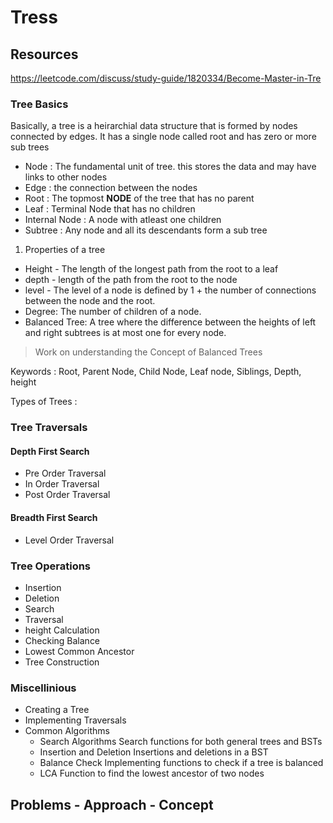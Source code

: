 # Tress

## Resources

https://leetcode.com/discuss/study-guide/1820334/Become-Master-in-Tre

### Tree Basics

Basically, a tree is a heirarchial data structure that is formed by nodes connected by edges.
It has a single node called root and has zero or more sub trees

- Node : The fundamental unit of tree. this stores the data and may have links to other nodes
- Edge : the connection between the nodes
- Root : The topmost **NODE** of the tree that has no parent
- Leaf : Terminal Node that has no children
- Internal Node : A node with atleast one children
- Subtree : Any node and all its descendants form a sub tree

1. Properties of a tree

- Height - The length of the longest path from the root to a leaf
- depth - length of the path from the root to the node
- level - The level of a node is defined by 1 + the number of connections between the node and the root.
- Degree: The number of children of a node.
- Balanced Tree: A tree where the difference between the heights of left and right subtrees is at most one for every node.

> Work on understanding the Concept of Balanced Trees

Keywords : Root, Parent Node, Child Node, Leaf node, Siblings, Depth, height

Types of Trees :

### Tree Traversals

#### Depth First Search

- Pre Order Traversal
- In Order Traversal
- Post Order Traversal

#### Breadth First Search

- Level Order Traversal

### Tree Operations

- Insertion
- Deletion
- Search
- Traversal
- height Calculation
- Checking Balance
- Lowest Common Ancestor
- Tree Construction

### Miscellinious

- Creating a Tree
- Implementing Traversals
- Common Algorithms
  - Search Algorithms
    Search functions for both general trees and BSTs
  - Insertion and Deletion
    Insertions and deletions in a BST
  - Balance Check
    Implementing functions to check if a tree is balanced
  - LCA
    Function to find the lowest ancestor of two nodes

## Problems - Approach - Concept
